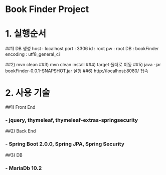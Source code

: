 Book Finder Project
=============
# 1. 실행순서
##1) DB 생성
 host : localhost
 port : 3306
 id : root
 pw : root
 DB : bookFinder
 encoding : utf8_general_ci
 
##2) mvn clean
##3) mvn clean install
##4) target 폴더로 이동
##5) java -jar bookFinder-0.0.1-SNAPSHOT.jar 실행
##6) http://localhost:8080/ 접속

# 2. 사용 기술
##1) Front End
### - jquery, thymeleaf, thymeleaf-extras-springsecurity
##2) Back End
### - Spring Boot 2.0.0, Spring JPA, Spring Security
##3) DB
### - MariaDb 10.2
